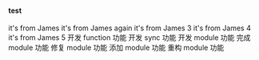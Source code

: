 #### test
it's from James
it's from James again
it's from James 3
it's from James 4
it's from James 5
开发 function 功能
开发 sync 功能
开发 module 功能
完成 module 功能
修复 module 功能
添加 module 功能
重构 module 功能

